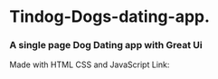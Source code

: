 # Tindog-Dogs-dating-app.
<h3>A single page Dog Dating app with Great Ui</h3>
Made with HTML CSS and JavaScript
Link: <https://kasifmansuri7.github.io/Tindog-Dogs-dating-app/>
